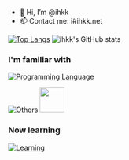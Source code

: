 - 👋 Hi, I’m @ihkk
- 📫 Contact me: i#ihkk.net

[![Top Langs](https://github-readme-stats.vercel.app/api/top-langs/?username=ihkk&layout=compact)](https://github.com/anuraghazra/github-readme-stats)
![ihkk's GitHub stats](https://github-readme-stats.vercel.app/api?username=ihkk&hide=contribs,prs)

### I'm familiar with

[![Programming Language](https://skillicons.dev/icons?i=c,cpp,java,lua,py,haskell,js,html,CSS,react)]()


[![Others](https://skillicons.dev/icons?i=git,sqlite,r,matlab,vscode,docker)]()
<img src="https://aegisub.org/favicon.svg" style="height: 50px">


### Now learning

[![Learning](https://skillicons.dev/icons?i=vue)]()
